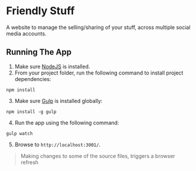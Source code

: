 # Friendly Stuff

A website to manage the selling/sharing of your stuff, across multiple social media accounts.

## Running The App

1) Make sure [NodeJS](https://nodejs.org/en/) is installed.
2) From your project folder, run the following command to install project dependencies:

  ```shell
  npm install
  ```
3) Make sure [Gulp](http://gulpjs.com/) is installed globally:

  ```shell
  npm install -g gulp
  ```
4) Run the app using the following command:

  ```shell
  gulp watch
  ```
5) Browse to `http://localhost:3001/`.
> Making changes to some of the source files, triggers a browser refresh
